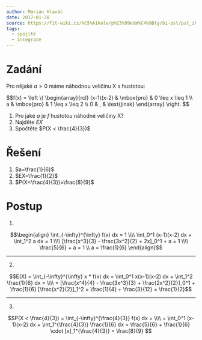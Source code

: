 ```yaml
---
author: Marián Hlaváč
date: 2017-01-28
source: https://fit-wiki.cz/%C5%A1kola/p%C5%99edm%C4%9Bty/bi-pst/pst_zkou%C5%A1ka_2016-01-13
tags:
  - spojité
  - integrace
---
```


# Zadání

Pro nějaké $a>0$ máme náhodnou veličinu X s hustotou:

$$f(x) = \left \\{ \begin{array}{rcl} (x-1)(x-2) & \mbox{pro} & 0 \leq x \leq 1 \\\\ a & \mbox{pro} & 1 \leq x \leq 2 \\\\ 0 & \, & \text{jinak} \end{array} \right. $$

1. Pro jaké $a$ je $f$ hustotou náhodné veličiny X?
2. Najděte $EX$
3. Spočtěte $P(X < \frac{4}{3})$

# Řešení

1. $a=\frac{1}{6}$
2. $EX=\frac{1}{2}$
3. $P(X<\frac{4}{3})=\frac{8}{9}$

# Postup

1.
$$\begin{align} \int_{-\infty}^{\infty} f(x) dx = 1 \\\\ \int_0^1 (x-1)(x-2) dx + \int_1^2 a dx = 1 \\\\ [\frac{x^3}{3} - \frac{3x^2}{2} + 2x]_0^1 + a = 1 \\\\ \frac{5}{6} + a = 1 \\ a = \frac{1}{6} \end{align}$$

---

2.
$$E(X) = \int_{-\infty}^{\infty} x * f(x) dx = \int_0^1 x(x-1)(x-2) dx + \int_1^2 \frac{1}{6} dx = \\\\ = [\frac{x^4}{4} - \frac{3x^3}{3} + \frac{2x^2}{2}]_0^1 + \frac{1}{6} [\frac{x^2}{2}]_1^2 = \frac{1}{4} + \frac{3}{12} = \frac{1}{2}$$

---

3.
$$P(X < \frac{4}{3}) = \int_{-\infty}^{\frac{4}{3}} f(x) dx = \\\\ = \int_0^1 (x-1)(x-2) dx + \int_1^{\frac{4}{3}} \frac{1}{6} dx = \frac{5}{6} + \frac{1}{6} \cdot [x]_1^{\frac{4}{3}} = \frac{8}{9} $$
